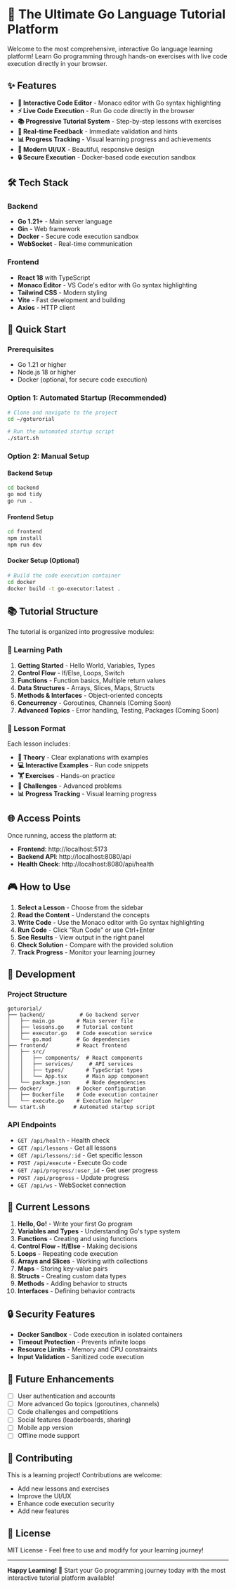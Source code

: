# 🚀 The Ultimate Go Language Tutorial Platform

Welcome to the most comprehensive, interactive Go language learning platform! Learn Go programming through hands-on exercises with live code execution directly in your browser.

## ✨ Features

- **🎯 Interactive Code Editor** - Monaco editor with Go syntax highlighting
- **⚡ Live Code Execution** - Run Go code directly in the browser
- **📚 Progressive Tutorial System** - Step-by-step lessons with exercises
- **🔄 Real-time Feedback** - Immediate validation and hints
- **📊 Progress Tracking** - Visual learning progress and achievements
- **🎨 Modern UI/UX** - Beautiful, responsive design
- **🔒 Secure Execution** - Docker-based code execution sandbox

## 🛠 Tech Stack

### Backend
- **Go 1.21+** - Main server language
- **Gin** - Web framework
- **Docker** - Secure code execution sandbox
- **WebSocket** - Real-time communication

### Frontend
- **React 18** with TypeScript
- **Monaco Editor** - VS Code's editor with Go syntax highlighting
- **Tailwind CSS** - Modern styling
- **Vite** - Fast development and building
- **Axios** - HTTP client

## 🚀 Quick Start

### Prerequisites
- Go 1.21 or higher
- Node.js 18 or higher
- Docker (optional, for secure code execution)

### Option 1: Automated Startup (Recommended)
```bash
# Clone and navigate to the project
cd ~/goturorial

# Run the automated startup script
./start.sh
```

### Option 2: Manual Setup

#### Backend Setup
```bash
cd backend
go mod tidy
go run .
```

#### Frontend Setup
```bash
cd frontend
npm install
npm run dev
```

#### Docker Setup (Optional)
```bash
# Build the code execution container
cd docker
docker build -t go-executor:latest .
```

## 📚 Tutorial Structure

The tutorial is organized into progressive modules:

### 🎯 Learning Path
1. **Getting Started** - Hello World, Variables, Types
2. **Control Flow** - If/Else, Loops, Switch
3. **Functions** - Function basics, Multiple return values
4. **Data Structures** - Arrays, Slices, Maps, Structs
5. **Methods & Interfaces** - Object-oriented concepts
6. **Concurrency** - Goroutines, Channels (Coming Soon)
7. **Advanced Topics** - Error handling, Testing, Packages (Coming Soon)

### 📖 Lesson Format
Each lesson includes:
- **📝 Theory** - Clear explanations with examples
- **💻 Interactive Examples** - Run code snippets
- **🏋️ Exercises** - Hands-on practice
- **🎯 Challenges** - Advanced problems
- **📊 Progress Tracking** - Visual learning progress

## 🌐 Access Points

Once running, access the platform at:
- **Frontend**: http://localhost:5173
- **Backend API**: http://localhost:8080/api
- **Health Check**: http://localhost:8080/api/health

## 🎮 How to Use

1. **Select a Lesson** - Choose from the sidebar
2. **Read the Content** - Understand the concepts
3. **Write Code** - Use the Monaco editor with Go syntax highlighting
4. **Run Code** - Click "Run Code" or use Ctrl+Enter
5. **See Results** - View output in the right panel
6. **Check Solution** - Compare with the provided solution
7. **Track Progress** - Monitor your learning journey

## 🔧 Development

### Project Structure
```
goturorial/
├── backend/           # Go backend server
│   ├── main.go       # Main server file
│   ├── lessons.go    # Tutorial content
│   ├── executor.go   # Code execution service
│   └── go.mod        # Go dependencies
├── frontend/         # React frontend
│   ├── src/
│   │   ├── components/  # React components
│   │   ├── services/     # API services
│   │   ├── types/       # TypeScript types
│   │   └── App.tsx      # Main app component
│   └── package.json     # Node dependencies
├── docker/           # Docker configuration
│   ├── Dockerfile    # Code execution container
│   └── execute.go    # Execution helper
└── start.sh         # Automated startup script
```

### API Endpoints
- `GET /api/health` - Health check
- `GET /api/lessons` - Get all lessons
- `GET /api/lessons/:id` - Get specific lesson
- `POST /api/execute` - Execute Go code
- `GET /api/progress/:user_id` - Get user progress
- `POST /api/progress` - Update progress
- `GET /api/ws` - WebSocket connection

## 🎯 Current Lessons

1. **Hello, Go!** - Write your first Go program
2. **Variables and Types** - Understanding Go's type system
3. **Functions** - Creating and using functions
4. **Control Flow - If/Else** - Making decisions
5. **Loops** - Repeating code execution
6. **Arrays and Slices** - Working with collections
7. **Maps** - Storing key-value pairs
8. **Structs** - Creating custom data types
9. **Methods** - Adding behavior to structs
10. **Interfaces** - Defining behavior contracts

## 🔒 Security Features

- **Docker Sandbox** - Code execution in isolated containers
- **Timeout Protection** - Prevents infinite loops
- **Resource Limits** - Memory and CPU constraints
- **Input Validation** - Sanitized code execution

## 🚀 Future Enhancements

- [ ] User authentication and accounts
- [ ] More advanced Go topics (goroutines, channels)
- [ ] Code challenges and competitions
- [ ] Social features (leaderboards, sharing)
- [ ] Mobile app version
- [ ] Offline mode support

## 🤝 Contributing

This is a learning project! Contributions are welcome:
- Add new lessons and exercises
- Improve the UI/UX
- Enhance code execution security
- Add new features

## 📄 License

MIT License - Feel free to use and modify for your learning journey!

---

**Happy Learning! 🎉** Start your Go programming journey today with the most interactive tutorial platform available!